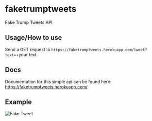 # faketrumptweets
Fake Trump Tweets API

## Usage/How to use

Send a GET request to ```https://faketrumptweets.herokuapp.com/tweet?text=```+your text.

## Docs
Documentation for this simple api can be found here: https://faketrumptweets.herokuapp.com/

## Example 
![Fake Tweet](https://faketrumptweets.herokuapp.com/tweet?text=This%20is%20a%20fake%20tweet.%20@RealHarmZ)



